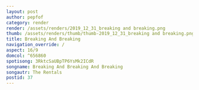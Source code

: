 ```yaml
---
layout: post
author: pepfof
category: render
render: /assets/renders/2019_12_31_breaking and breaking.png
thumb: /assets/renders/thumb/thumb-2019_12_31_breaking and breaking.png
title: Breaking And Breaking
navigation_override: /
aspect: 16/9
domcol: ^656860
spotisong: 3RktcSaUBpTP6YsMk2ICdR
songname: Breaking And Breaking And Breaking
songautr: The Rentals
postid: 37
---
```


<!--USER BEGIN 1-->

<!--USER END 1-->

<!--more-->
<!--USER BEGIN 2-->

<!--USER END 2-->

